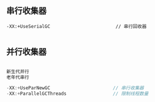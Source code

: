 ## 串行收集器
```
-XX:+UseSerialGC                        // 串行回收器


```

## 并行收集器

``` java

新生代并行
老年代串行

-XX:+UseParNewGC                       // 串行收集器
-XX:+ParallelGCThreads                 // 限制线程数量

```